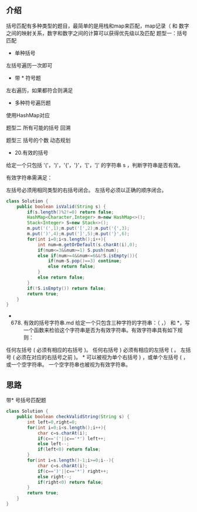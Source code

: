 ## 介绍

括号匹配有多种类型的题目，最简单的是用栈和map来匹配，map记录（ 和 数字之间的映射关系，数字和数字之间的计算可以获得优先级以及匹配
题型一：括号匹配
* 单种括号

左括号遍历一次即可
* 带 * 符号题

左右遍历，如果都符合则满足
* 多种符号遍历题

使用HashMap对应

题型二 所有可能的括号
回溯

题型三 括号的个数
动态规划


* 20.有效的括号

给定一个只包括 '('，')'，'{'，'}'，'['，']' 的字符串 s ，判断字符串是否有效。

有效字符串需满足：

左括号必须用相同类型的右括号闭合。
左括号必须以正确的顺序闭合。
```java
class Solution {
    public boolean isValid(String s) {
        if(s.length()%2!=0) return false;
        HashMap<Character,Integer> m=new HashMap<>();
        Stack<Integer> S=new Stack<>();
        m.put('(',1);m.put('[',2);m.put('{',3);
        m.put(')',4);m.put(']',5);m.put('}',6);
        for(int i=0;i<s.length();i++){
            int num=m.getOrDefault(s.charAt(i),0);
            if(num<=3&&num>=1) S.push(num);
            else if(num>=4&&num<=6&&!S.isEmpty()){
                if(num-S.pop()==3) continue;
                else return false;
            }
            else return false;
        }
        if(!S.isEmpty()) return false;
        return true;
    }
}
```
* 678. 有效的括号字符串.md
给定一个只包含三种字符的字符串：（ ，） 和 *，写一个函数来检验这个字符串是否为有效字符串。有效字符串具有如下规则：

任何左括号 ( 必须有相应的右括号 )。
任何右括号 ) 必须有相应的左括号 ( 。
左括号 ( 必须在对应的右括号之前 )。
* 可以被视为单个右括号 ) ，或单个左括号 ( ，或一个空字符串。
一个空字符串也被视为有效字符串。
## 思路
带* 号括号匹配题
```java
class Solution {
    public boolean checkValidString(String s) {
        int left=0,right=0;
        for(int i=0;i<s.length();i++){
            char c=s.charAt(i);
            if(c=='('||c=='*') left++;
            else left--;
            if(left<0) return false;
        }
        for(int i=s.length()-1;i>=0;i--){
            char c=s.charAt(i);
            if(c==')'||c=='*') right++;
            else right--;
            if(right<0) return false;
        }
        return true;
    }
}
```

